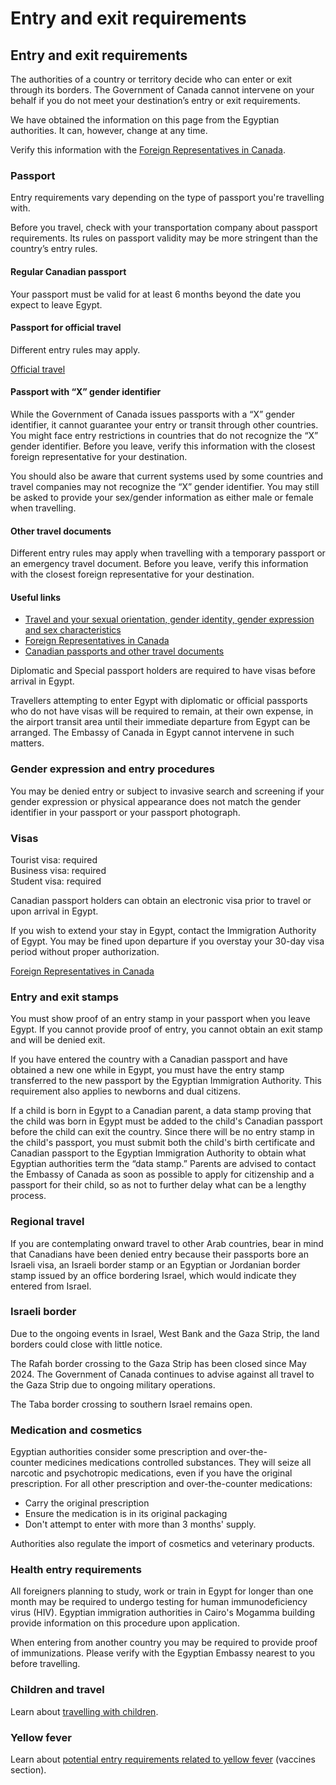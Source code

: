 # Entry and exit requirements

## Entry and exit requirements

The authorities of a country or territory decide who can enter or exit through its borders. The Government of Canada cannot intervene on your behalf if you do not meet your destination’s entry or exit requirements.

We have obtained the information on this page from the Egyptian authorities. It can, however, change at any time.

Verify this information with the [Foreign Representatives in Canada](https://www.international.gc.ca/protocol-protocole/reps.aspx?lang=eng).

### Passport

Entry requirements vary depending on the type of passport you're travelling with.

Before you travel, check with your transportation company about passport requirements. Its rules on passport validity may be more stringent than the country’s entry rules.

#### Regular Canadian passport

Your passport must be valid for at least 6 months beyond the date you expect to leave Egypt.

#### Passport for official travel

Different entry rules may apply.

[Official travel](https://www.canada.ca/en/immigration-refugees-citizenship/services/canadian-passports/official-travel.html)

#### Passport with “X” gender identifier

While the Government of Canada issues passports with a “X” gender identifier, it cannot guarantee your entry or transit through other countries. You might face entry restrictions in countries that do not recognize the “X” gender identifier. Before you leave, verify this information with the closest foreign representative for your destination.

You should also be aware that current systems used by some countries and travel companies may not recognize the “X” gender identifier. You may still be asked to provide your sex/gender information as either male or female when travelling.

#### Other travel documents

Different entry rules may apply when travelling with a temporary passport or an emergency travel document. Before you leave, verify this information with the closest foreign representative for your destination.

#### Useful links

* [Travel and your sexual orientation, gender identity, gender expression and sex characteristics](https://travel.gc.ca/travelling/health-safety/lgbt-travel)
* [Foreign Representatives in Canada](https://www.international.gc.ca/protocol-protocole/reps.aspx?lang=eng)
* [Canadian passports and other travel documents](http://www.canada.ca/passport)

Diplomatic and Special passport holders are required to have visas before arrival in Egypt.

Travellers attempting to enter Egypt with diplomatic or official passports who do not have visas will be required to remain, at their own expense, in the airport transit area until their immediate departure from Egypt can be arranged. The Embassy of Canada in Egypt cannot intervene in such matters.

### Gender expression and entry procedures

You may be denied entry or subject to invasive search and screening if your gender expression or physical appearance does not match the gender identifier in your passport or your passport photograph.

### Visas

Tourist visa: required  
Business visa: required  
Student visa: required

Canadian passport holders can obtain an electronic visa prior to travel or upon arrival in Egypt.

If you wish to extend your stay in Egypt, contact the Immigration Authority of Egypt. You may be fined upon departure if you overstay your 30-day visa period without proper authorization.

[Foreign Representatives in Canada](https://www.international.gc.ca/protocol-protocole/reps.aspx?lang=eng&_ga=2.139854768.2040528142.1696379474-967478128.1673447843)

### Entry and exit stamps

You must show proof of an entry stamp in your passport when you leave Egypt. If you cannot provide proof of entry, you cannot obtain an exit stamp and will be denied exit.

If you have entered the country with a Canadian passport and have obtained a new one while in Egypt, you must have the entry stamp transferred to the new passport by the Egyptian Immigration Authority. This requirement also applies to newborns and dual citizens.

If a child is born in Egypt to a Canadian parent, a data stamp proving that the child was born in Egypt must be added to the child's Canadian passport before the child can exit the country. Since there will be no entry stamp in the child's passport, you must submit both the child's birth certificate and Canadian passport to the Egyptian Immigration Authority to obtain what Egyptian authorities term the “data stamp.” Parents are advised to contact the Embassy of Canada as soon as possible to apply for citizenship and a passport for their child, so as not to further delay what can be a lengthy process.

### Regional travel

If you are contemplating onward travel to other Arab countries, bear in mind that Canadians have been denied entry because their passports bore an Israeli visa, an Israeli border stamp or an Egyptian or Jordanian border stamp issued by an office bordering Israel, which would indicate they entered from Israel.

### Israeli border

Due to the ongoing events in Israel, West Bank and the Gaza Strip, the land borders could close with little notice.

The Rafah border crossing to the Gaza Strip has been closed since May 2024. The Government of Canada continues to advise against all travel to the Gaza Strip due to ongoing military operations.

The Taba border crossing to southern Israel remains open.

### Medication and cosmetics

Egyptian authorities consider some prescription and over-the-counter medicines medications controlled substances. They will seize all narcotic and psychotropic medications, even if you have the original prescription. For all other prescription and over-the-counter medications:

* Carry the original prescription
* Ensure the medication is in its original packaging
* Don't attempt to enter with more than 3 months' supply.

Authorities also regulate the import of cosmetics and veterinary products.

### Health entry requirements

All foreigners planning to study, work or train in Egypt for longer than one month may be required to undergo testing for human immunodeficiency virus (HIV). Egyptian immigration authorities in Cairo's Mogamma building provide information on this procedure upon application.

When entering from another country you may be required to provide proof of immunizations. Please verify with the Egyptian Embassy nearest to you before travelling.

### Children and travel

Learn about [travelling with children](http://travel.gc.ca/travelling/children).

### Yellow fever

Learn about [potential entry requirements related to yellow fever](#health) (vaccines section).